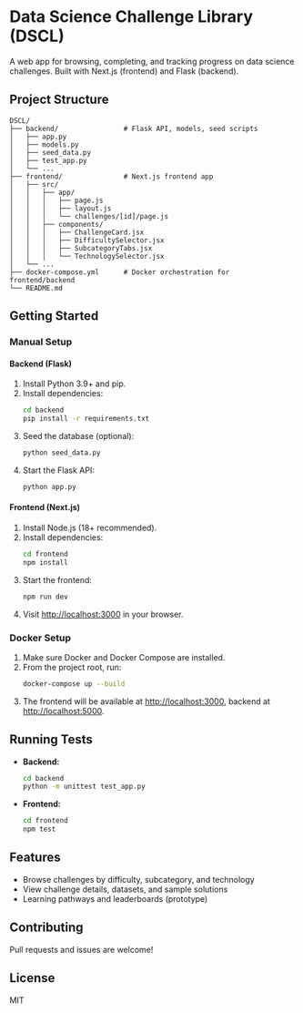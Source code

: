 # Data Science Challenge Library (DSCL)

A web app for browsing, completing, and tracking progress on data science challenges. Built with Next.js (frontend) and Flask (backend).

## Project Structure

```
DSCL/
├── backend/                # Flask API, models, seed scripts
│   ├── app.py
│   ├── models.py
│   ├── seed_data.py
│   ├── test_app.py
│   └── ...
├── frontend/               # Next.js frontend app
│   ├── src/
│   │   ├── app/
│   │   │   ├── page.js
│   │   │   ├── layout.js
│   │   │   └── challenges/[id]/page.js
│   │   ├── components/
│   │   │   ├── ChallengeCard.jsx
│   │   │   ├── DifficultySelector.jsx
│   │   │   ├── SubcategoryTabs.jsx
│   │   │   └── TechnologySelector.jsx
│   └── ...
├── docker-compose.yml      # Docker orchestration for frontend/backend
└── README.md
```

## Getting Started

### Manual Setup

#### Backend (Flask)
1. Install Python 3.9+ and pip.
2. Install dependencies:
   ```bash
   cd backend
   pip install -r requirements.txt
   ```
3. Seed the database (optional):
   ```bash
   python seed_data.py
   ```
4. Start the Flask API:
   ```bash
   python app.py
   ```

#### Frontend (Next.js)
1. Install Node.js (18+ recommended).
2. Install dependencies:
   ```bash
   cd frontend
   npm install
   ```
3. Start the frontend:
   ```bash
   npm run dev
   ```
4. Visit [http://localhost:3000](http://localhost:3000) in your browser.

### Docker Setup

1. Make sure Docker and Docker Compose are installed.
2. From the project root, run:
   ```bash
   docker-compose up --build
   ```
3. The frontend will be available at [http://localhost:3000](http://localhost:3000), backend at [http://localhost:5000](http://localhost:5000).

## Running Tests

- **Backend:**
  ```bash
  cd backend
  python -m unittest test_app.py
  ```
- **Frontend:**
  ```bash
  cd frontend
  npm test
  ```

## Features
- Browse challenges by difficulty, subcategory, and technology
- View challenge details, datasets, and sample solutions
- Learning pathways and leaderboards (prototype)

## Contributing
Pull requests and issues are welcome!

## License
MIT
